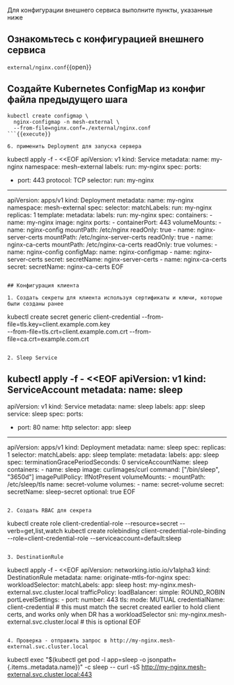Для конфигурации внешнего сервиса выполните пункты, указанные ниже

## Ознакомьтесь с конфигурацией внешнего сервиса

`external/nginx.conf`{{open}}

## Cоздайте Kubernetes ConfigMap из конфиг файла предыдущего шага

```
kubectl create configmap \
  nginx-configmap -n mesh-external \
  --from-file=nginx.conf=./external/nginx.conf
```{{execute}}

6. применить Deployment для запуска сервера

```
kubectl apply -f - <<EOF
apiVersion: v1
kind: Service
metadata:
  name: my-nginx
  namespace: mesh-external
  labels:
    run: my-nginx
spec:
  ports:
  - port: 443
    protocol: TCP
  selector:
    run: my-nginx
---
apiVersion: apps/v1
kind: Deployment
metadata:
  name: my-nginx
  namespace: mesh-external
spec:
  selector:
    matchLabels:
      run: my-nginx
  replicas: 1
  template:
    metadata:
      labels:
        run: my-nginx
    spec:
      containers:
      - name: my-nginx
        image: nginx
        ports:
        - containerPort: 443
        volumeMounts:
        - name: nginx-config
          mountPath: /etc/nginx
          readOnly: true
        - name: nginx-server-certs
          mountPath: /etc/nginx-server-certs
          readOnly: true
        - name: nginx-ca-certs
          mountPath: /etc/nginx-ca-certs
          readOnly: true
      volumes:
      - name: nginx-config
        configMap:
          name: nginx-configmap
      - name: nginx-server-certs
        secret:
          secretName: nginx-server-certs
      - name: nginx-ca-certs
        secret:
          secretName: nginx-ca-certs
EOF
```{{execute}}

## Конфигурация клиента

1. Создать секреты для клиента используя сертификаты и ключи, которые были созданы ранее

```
kubectl create secret generic client-credential --from-file=tls.key=client.example.com.key \
  --from-file=tls.crt=client.example.com.crt --from-file=ca.crt=example.com.crt
```{{execute}}

2. Sleep Service

```
kubectl apply -f - <<EOF
apiVersion: v1
kind: ServiceAccount
metadata:
  name: sleep
---
apiVersion: v1
kind: Service
metadata:
  name: sleep
  labels:
    app: sleep
    service: sleep
spec:
  ports:
  - port: 80
    name: http
  selector:
    app: sleep
---
apiVersion: apps/v1
kind: Deployment
metadata:
  name: sleep
spec:
  replicas: 1
  selector:
    matchLabels:
      app: sleep
  template:
    metadata:
      labels:
        app: sleep
    spec:
      terminationGracePeriodSeconds: 0
      serviceAccountName: sleep
      containers:
      - name: sleep
        image: curlimages/curl
        command: ["/bin/sleep", "3650d"]
        imagePullPolicy: IfNotPresent
        volumeMounts:
        - mountPath: /etc/sleep/tls
          name: secret-volume
      volumes:
      - name: secret-volume
        secret:
          secretName: sleep-secret
          optional: true
EOF
```{{execute}}

2. Создать RBAC для секрета

```
kubectl create role client-credential-role --resource=secret --verb=get,list,watch
kubectl create rolebinding client-credential-role-binding --role=client-credential-role --serviceaccount=default:sleep
```{{execute}}

3. DestinationRule

```
kubectl apply -f - <<EOF
apiVersion: networking.istio.io/v1alpha3
kind: DestinationRule
metadata:
  name: originate-mtls-for-nginx
spec:
  workloadSelector:
    matchLabels:
      app: sleep
  host: my-nginx.mesh-external.svc.cluster.local
  trafficPolicy:
    loadBalancer:
      simple: ROUND_ROBIN
    portLevelSettings:
    - port:
        number: 443
      tls:
        mode: MUTUAL
        credentialName: client-credential # this must match the secret created earlier to hold client certs, and works only when DR has a workloadSelector
        sni: my-nginx.mesh-external.svc.cluster.local # this is optional
EOF
```{{execute}}

4. Проверка - отправить запрос в http://my-nginx.mesh-external.svc.cluster.local

```
kubectl exec "$(kubectl get pod -l app=sleep -o jsonpath={.items..metadata.name})" -c sleep -- curl -sS http://my-nginx.mesh-external.svc.cluster.local:443
```{{execute}}